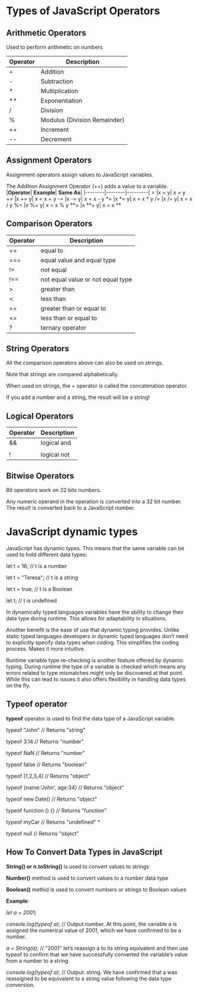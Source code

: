 # Types of JavaScript Operators
## Arithmetic Operators
Used to perform arithmetic on numbers

| **Operator**    | **Description** |
| -------- | ------- |
| +  | Addition  |
| - | Subtraction     |
| *    | Multiplication    |
|**|Exponentiation|
|/	|Division|
|%	|Modulus (Division Remainder)|
|++|Increment|
|--|Decrement|
## Assignment Operators
Assignment operators assign values to JavaScript variables.

The Addition Assignment Operator (+=) adds a value to a variable.
|**Operator**|	**Example**|	**Same As**|
|--------|--------|---------|
=	|x = y|	x = y
+=	|x += y|	x = x + y
-=	|x -= y|	x = x - y
*=	|x *= y|	x = x * y
/=	|x /= y|	x = x / y
%=	|x %= y|	x = x % y
**=	|x **= y|	x = x ** 
## Comparison Operators
|**Operator**|	**Description**|
|--------|--------|
==	|equal to
===	|equal value and equal type
!=	|not equal
!==	|not equal value or not equal type
|>	|greater than|
<	|less than
|>=|greater than or equal to|
|<=|less than or equal to|
|?|ternary operator|
## String Operators
All the comparison operators above can also be used on strings.

Note that strings are compared alphabetically.

When used on strings, the + operator is called the concatenation operator.

If you add a number and a string, the result will be a string!

## Logical Operators
Operator|	Description
|------|----------|
&&|	logical and
||||	logical or|
!|	logical not
## Bitwise Operators
Bit operators work on 32 bits numbers.

Any numeric operand in the operation is converted into a 32 bit number. The result is converted back to a JavaScript number.
# JavaScript dynamic types
JavaScript has dynamic types. This means that the same variable can be used to hold different data types:

let t = 16;			// t is a number

let t = "Teresa";	// t is a string

let t = true;		// t is a Boolean

let t;				// t is undefined

In dynamically typed languages variables have the ability to change their data type during runtime. This allows for adaptability in situations.

Another benefit is the ease of use that dynamic typing provides. Unlike static typed languages developers in dynamic typed languages don’t need to explicitly specify data types when coding. This simplifies the coding process. Makes it more intuitive.

Runtime variable type re-checking is another feature offered by dynamic typing. During runtime the type of a variable is checked which means any errors related to type mismatches might only be discovered at that point. While this can lead to issues it also offers flexibility in handling data types on the fly.

## Typeof operator
**typeof** operator is used to find the data type of a JavaScript variable.

typeof "John"                 // Returns "string"

typeof 3.14                   // Returns "number"

typeof NaN                    // Returns "number"

typeof false                  // Returns "boolean"

typeof [1,2,3,4]              // Returns "object"

typeof {name:'John', age:34}  // Returns "object"

typeof new Date()             // Returns "object"

typeof function () {}         // Returns "function"

typeof myCar                  // Returns "undefined" *

typeof null                   // Returns "object"

## How To Convert Data Types in JavaScript

**String() or n.toString()** is used to convert values to strings 

**Number()** method is used to convert values to a number data type

 **Boolean()** methid is used to convert numbers or strings to Boolean values

**Example**: 

*let a = 2001;*

*console.log(typeof a);* // Output:number. At this point, the variable a is assigned the numerical value of 2001, which we have confirmed to be a number.

*a = String(a);*	// "2001" let’s reassign a to its string equivalent and then use typeof to confirm that we have successfully converted the variable’s value from a number to a string.

*console.log(typeof a);* // Output: string. We have confirmed that a was reassigned to be equivalent to a string value following the data type conversion.

